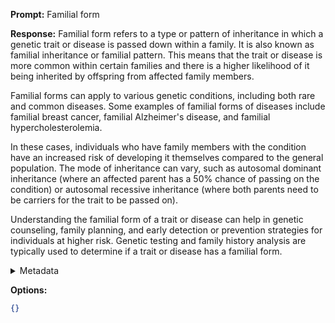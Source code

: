 **Prompt:**
Familial form

**Response:**
Familial form refers to a type or pattern of inheritance in which a genetic trait or disease is passed down within a family. It is also known as familial inheritance or familial pattern. This means that the trait or disease is more common within certain families and there is a higher likelihood of it being inherited by offspring from affected family members.

Familial forms can apply to various genetic conditions, including both rare and common diseases. Some examples of familial forms of diseases include familial breast cancer, familial Alzheimer's disease, and familial hypercholesterolemia.

In these cases, individuals who have family members with the condition have an increased risk of developing it themselves compared to the general population. The mode of inheritance can vary, such as autosomal dominant inheritance (where an affected parent has a 50% chance of passing on the condition) or autosomal recessive inheritance (where both parents need to be carriers for the trait to be passed on).

Understanding the familial form of a trait or disease can help in genetic counseling, family planning, and early detection or prevention strategies for individuals at higher risk. Genetic testing and family history analysis are typically used to determine if a trait or disease has a familial form.

<details><summary>Metadata</summary>

- Duration: 9304 ms
- Datetime: 2023-09-02T19:01:00.262930
- Model: gpt-3.5-turbo-0613

</details>

**Options:**
```json
{}
```


